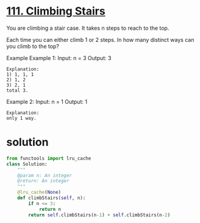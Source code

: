 # [111. Climbing Stairs](https://www.lintcode.com/problem/climbing-stairs/description)

You are climbing a stair case. It takes n steps to reach to the top.

Each time you can either climb 1 or 2 steps. In how many distinct ways can you climb to the top?

Example
Example 1:
	Input:  n = 3
	Output: 3
	
	Explanation:
	1) 1, 1, 1
	2) 1, 2
	3) 2, 1
	total 3.


Example 2:
	Input:  n = 1
	Output: 1
	
	Explanation:  
	only 1 way.

# solution
```python
from functools import lru_cache
class Solution:
    """
    @param n: An integer
    @return: An integer
    """
    @lru_cache(None)
    def climbStairs(self, n):
        if n <= 3:
            return n
        return self.climbStairs(n-1) + self.climbStairs(n-2)
```
